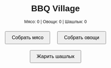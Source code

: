 <!DOCTYPE html>
<html>
<head>
  <title>BBQ Village</title>
  <style>
    body { font-family: sans-serif; text-align: center; }
    .button { margin: 10px; padding: 10px 20px; font-size: 16px; }
  </style>
</head>
<body>
  <h1>BBQ Village</h1>
  <p>Мясо: <span id="meat">0</span> | Овощи: <span id="veggies">0</span> | Шашлык: <span id="bbq">0</span></p>

  <button class="button" onclick="gatherMeat()">Собрать мясо</button>
  <button class="button" onclick="gatherVeggies()">Собрать овощи</button>
  <button class="button" onclick="makeBBQ()">Жарить шашлык</button>

  <script>
    let meat = 0, veggies = 0, bbq = 0;

    function gatherMeat() {
      meat++;
      updateDisplay();
    }

    function gatherVeggies() {
      veggies++;
      updateDisplay();
    }

    function makeBBQ() {
      if (meat >= 1 && veggies >= 1) {
        meat--; veggies--;
        bbq++;
        updateDisplay();
      } else {
        alert("Нужно мясо и овощи!");
      }
    }

    function updateDisplay() {
      document.getElementById("meat").textContent = meat;
      document.getElementById("veggies").textContent = veggies;
      document.getElementById("bbq").textContent = bbq;
    }
  </script>
</body>
</html>
